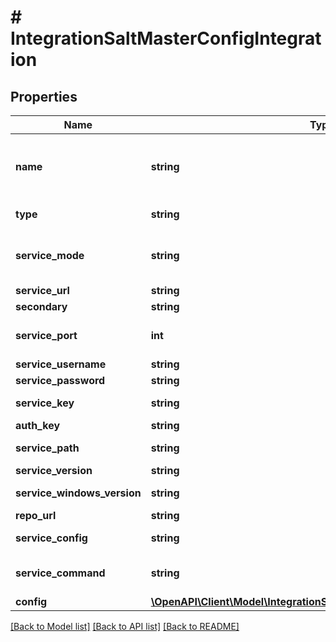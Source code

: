 # # IntegrationSaltMasterConfigIntegration

## Properties

Name | Type | Description | Notes
------------ | ------------- | ------------- | -------------
**name** | **string** | Name, a unique identifier for the integration |
**type** | **string** | Integration Type Code |
**service_mode** | **string** | Topology | [optional] [default to 'single']
**service_url** | **string** | Salt Master |
**secondary** | **string** | Salt Syndic | [optional]
**service_port** | **int** | SSH Port | [optional] [default to 22]
**service_username** | **string** | Username |
**service_password** | **string** | Password | [optional]
**service_key** | **string** | Master Key Pair | [optional]
**auth_key** | **string** | Signing Key | [optional]
**service_path** | **string** | Working Directory | [optional]
**service_version** | **string** | Salt Version | [optional]
**service_windows_version** | **string** | Salt Version (Windows) | [optional]
**repo_url** | **string** | Repo URL | [optional]
**service_config** | **string** | Minion Config | [optional]
**service_command** | **string** | Post Provision Commands | [optional]
**config** | [**\OpenAPI\Client\Model\IntegrationSaltMasterConfigIntegrationConfig**](IntegrationSaltMasterConfigIntegrationConfig.md) |  | [optional]

[[Back to Model list]](../../README.md#models) [[Back to API list]](../../README.md#endpoints) [[Back to README]](../../README.md)

